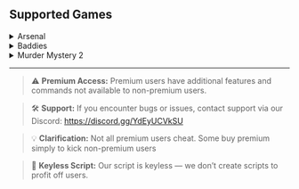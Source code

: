 ## Supported Games

<details>
  <summary> Arsenal</summary>

  #### 🔧 Features:
  - Aimbot  
  - Hitbox Expander  
  - Always Auto Weapon  
  - Fast Fire Rate  
  - No Spread  
  - No Recoil  
  - Player ESP  
  - Weapon Chams  
  - Visual Admin  
  - Chat Role  
  - Walk Speed  
  - Jump Power  
  - Fly  
  - Infinite Jump  
  - No Clip  

</details>

<details>
  <summary> Baddies</summary>

  #### 🔧 Features:
  - Hitbox Expander  
  - Damage Farm  
  - Auto Hair Pull Charge  
  - Auto Heal  
  - Anti Stomp  
  - Kill Target  
  - Stomp Target  
  - Bring Target  
  - Teleport to Target  
  - Player ESP  
  - Auto Hourly Spin  
  - Rob ATMs  
  - Rob Jewelry Store  *(Premium Feature)*  
  - Rob Bank  *(Premium Feature)*  
  - Walk Speed  
  - Jump Power  
  - Invisible (FE)  *(Premium Feature)*  
  - Anti Fling  
  - Dolphin Animation  
  - Anonymous Mode  *(Premium Feature)*  
  - Remove Robbery Lasers  
  - Teleport to Locations  

</details>

<details>
  <summary> Murder Mystery 2</summary>

  #### 🔧 Features:
  - Auto Farm  
  - Select Farm Mode  
  - Automatically Grab Gun  
  - Fling Target  
  - Spectate Target  
  - Loop Go To Target  
  - Teleport To Target  
  - Dodge Thrown Knife  *(Premium Feature)*  
  - Auto End Round  
  - Teleport To Lobby  
  - Teleport To Map  
  - Player Chams  
  - Gun Cham  
  - 3D Rendering  
  - Name ESP  
  - Auto Emote  
  - Kill Aura  
  - Kill All  
  - Silent Aim  
  - Kill Murderer  
  - Auto Shoot Murderer  
  - Coin Tracker  
  - Unbox Notifications  *(Premium Feature)*  
  - Walk Speed  
  - Jump Power  
  - Invisible (FE)  *(Premium Feature)*  
  - Anti Fling  

</details>

---
> ⚠️ **Premium Access:** Premium users have additional features and commands not available to non-premium users.

> 🛠️ **Support:** If you encounter bugs or issues, contact support via our Discord: https://discord.gg/YdEyUCVkSU

> 💡 **Clarification:** Not all premium users cheat. Some buy premium simply to kick non-premium users

> 🔑 **Keyless Script:** Our script is keyless — we don’t create scripts to profit off users.  
